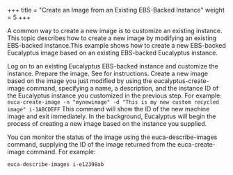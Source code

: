 +++
title = "Create an Image from an Existing EBS-Backed Instance"
weight = 5
+++

A common way to create a new image is to customize an existing instance. This topic describes how to create a new image by modifying an existing EBS-backed instance.This example shows how to create a new EBS-backed Eucalyptus image based on an existing EBS-backed Eucalyptus instance. 

Log on to an existing Eucalyptus EBS-backed instance and customize the instance. Prepare the image. See []() for instructions. Create a new image based on the image you just modified by using the eucalyptus-create-image command, specifying a name, a description, and the instance ID of the Eucalyptus instance you customized in the previous step. For example: `euca-create-image -n "mynewimage" -d "This is my new custom recycled image" i-1ABCDEFF` This command will show the ID of the new machine image and exit immediately. In the background, Eucalyptus will begin the process of creating a new image based on the instance you supplied. 

You can monitor the status of the image using the euca-describe-images command, supplying the ID of the image returned from the euca-create-image command. For example: 

`euca-describe-images i-e12398ab` 